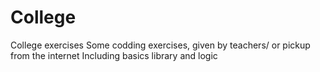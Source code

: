 # College

College exercises
Some codding exercises, given by teachers/ or pickup from the internet
Including basics library and logic 
